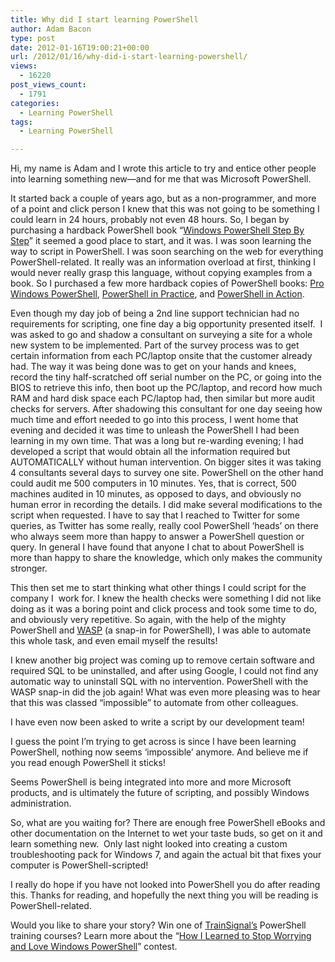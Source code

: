 ```yaml
---
title: Why did I start learning PowerShell
author: Adam Bacon
type: post
date: 2012-01-16T19:00:21+00:00
url: /2012/01/16/why-did-i-start-learning-powershell/
views:
  - 16220
post_views_count:
  - 1791
categories:
  - Learning PowerShell
tags:
  - Learning PowerShell

---
```

Hi, my name is Adam and I wrote this article to try and entice other people into learning something new—and for me that was Microsoft PowerShell.

It started back a couple of years ago, but as a non-programmer, and more of a point and click person I knew that this was not going to be something I could learn in 24 hours, probably not even 48 hours. So, I began by purchasing a hardback PowerShell book &#8220;[Windows PowerShell Step By Step][1]&#8221; it seemed a good place to start, and it was. I was soon learning the way to script in PowerShell. I was soon searching on the web for everything PowerShell-related. It really was an information overload at first, thinking I would never really grasp this language, without copying examples from a book. So I purchased a few more hardback copies of PowerShell books: [Pro Windows PowerShell][2], [PowerShell in Practice][3], and [PowerShell in Action][4].

Even though my day job of being a 2nd line support technician had no requirements for scripting, one fine day a big opportunity presented itself.  I was asked to go and shadow a consultant on surveying a site for a whole new system to be implemented. Part of the survey process was to get certain information from each PC/laptop onsite that the customer already had. The way it was being done was to get on your hands and knees, record the tiny half-scratched off serial number on the PC, or going into the BIOS to retrieve this info, then boot up the PC/laptop, and record how much RAM and hard disk space each PC/laptop had, then similar but more audit checks for servers. After shadowing this consultant for one day seeing how much time and effort needed to go into this process, I went home that evening and decided it was time to unleash the PowerShell I had been learning in my own time. That was a long but re-warding evening; I had developed a script that would obtain all the information required but AUTOMATICALLY without human intervention. On bigger sites it was taking 4 consultants several days to survey one site. PowerShell on the other hand could audit me 500 computers in 10 minutes. Yes, that is correct, 500 machines audited in 10 minutes, as opposed to days, and obviously no human error in recording the details. I did make several modifications to the script when requested. I have to say that I reached to Twitter for some queries, as Twitter has some really, really cool PowerShell ‘heads’ on there who always seem more than happy to answer a PowerShell question or query. In general I have found that anyone I chat to about PowerShell is more than happy to share the knowledge, which only makes the community stronger.

This then set me to start thinking what other things I could script for the company I  work for. I knew the health checks were something I did not like doing as it was a boring point and click process and took some time to do, and obviously very repetitive. So again, with the help of the mighty PowerShell and [WASP][5] (a snap-in for PowerShell), I was able to automate this whole task, and even email myself the results!

I knew another big project was coming up to remove certain software and required SQL to be uninstalled, and after using Google, I could not find any automatic way to uninstall SQL with no intervention. PowerShell with the WASP snap-in did the job again! What was even more pleasing was to hear that this was classed &#8220;impossible&#8221; to automate from other colleagues.

I have even now been asked to write a script by our development team!

I guess the point I’m trying to get across is since I have been learning PowerShell, nothing now seems &#8216;impossible&#8217; anymore. And believe me if you read enough PowerShell it sticks!

Seems PowerShell is being integrated into more and more Microsoft products, and is ultimately the future of scripting, and possibly Windows administration.

So, what are you waiting for? There are enough free PowerShell eBooks and other documentation on the Internet to wet your taste buds, so get on it and learn something new.  Only last night looked into creating a custom troubleshooting pack for Windows 7, and again the actual bit that fixes your computer is PowerShell-scripted!

I really do hope if you have not looked into PowerShell you do after reading this. Thanks for reading, and hopefully the next thing you will be reading is PowerShell-related.

Would you like to share your story? Win one of [TrainSignal’s][6] PowerShell training courses? Learn more about the “[How I Learned to Stop Worrying and Love Windows PowerShell][7]” contest.

[1]: http://www.microsoft.com/learning/en/us/book.aspx?id=10329&locale=en-us
[2]: http://www.amazon.com/Pro-Windows-PowerShell-Hristo-Deshev/dp/1590599403
[3]: http://www.manning.com/siddaway/
[4]: http://www.manning.com/payette/
[5]: http://wasp.codeplex.com/
[6]: http://www.trainsignal.com/default.aspx
[7]: ../2012/01/11/2011/12/30/2011/12/23/2011/12/19/2011/12/12/2011/11/29/call-for-writers-share-your-experiences-and-help-new-users/